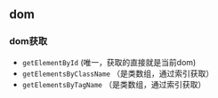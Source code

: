 ## dom
### dom获取
- `getElementById` (唯一，获取的直接就是当前dom)
- `getElementsByClassName` （是类数组，通过索引获取）
- `getElementsByTagName` （是类数组，通过索引获取）
